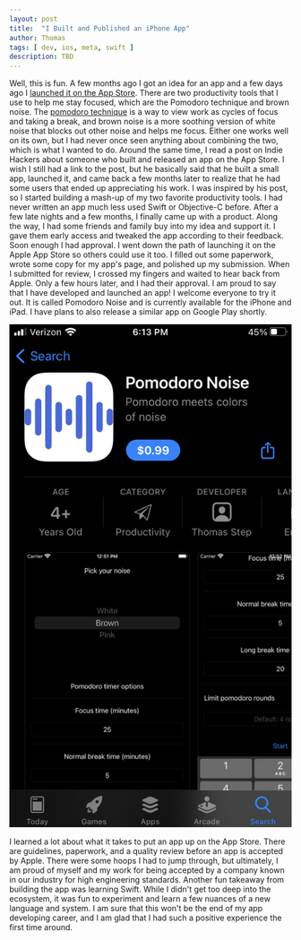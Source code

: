 ```yaml
---
layout: post
title:  "I Built and Published an iPhone App"
author: Thomas
tags: [ dev, ios, meta, swift ]
description: TBD
---
```

Well, this is fun. A few months ago I got an idea for an app and a few days ago I [launched it on the App Store](https://apps.apple.com/us/app/pomodoro-noise/id1548584359). There are two productivity tools that I use to help me stay focused, which are the Pomodoro technique and brown noise. The [pomodoro technique](https://francescocirillo.com/pages/pomodoro-technique) is a way to view work as cycles of focus and taking a break, and brown noise is a more soothing version of white noise that blocks out other noise and helps me focus. Either one works well on its own, but I had never once seen anything about combining the two, which is what I wanted to do. Around the same time, I read a post on Indie Hackers about someone who built and released an app on the App Store. I wish I still had a link to the post, but he basically said that he built a small app, launched it, and came back a few months later to realize that he had some users that ended up appreciating his work. I was inspired by his post, so I started building a mash-up of my two favorite productivity tools. I had never written an app much less used Swift or Objective-C before. After a few late nights and a few months, I finally came up with a product. Along the way, I had some friends and family buy into my idea and support it. I gave them early access and tweaked the app according to their feedback. Soon enough I had approval. I went down the path of launching it on the Apple App Store so others could use it too. I filled out some paperwork, wrote some copy for my app's page, and polished up my submission. When I submitted for review, I crossed my fingers and waited to hear back from Apple. Only a few hours later, and I had their approval. I am proud to say that I have developed and launched an app! I welcome everyone to try it out. It is called Pomodoro Noise and is currently available for the iPhone and iPad. I have plans to also release a similar app on Google Play shortly.

![Screenshot of Pomodoro Noise in the Apple App Store](/assets/img/pomodoro-noise-in-app-store.png)

I learned a lot about what it takes to put an app up on the App Store. There are guidelines, paperwork, and a quality review before an app is accepted by Apple. There were some hoops I had to jump through, but ultimately, I am proud of myself and my work for being accepted by a company known in our industry for high engineering standards. Another fun takeaway from building the app was learning Swift. While I didn't get too deep into the ecosystem, it was fun to experiment and learn a few nuances of a new language and system. I am sure that this won't be the end of my app developing career, and I am glad that I had such a positive experience the first time around.